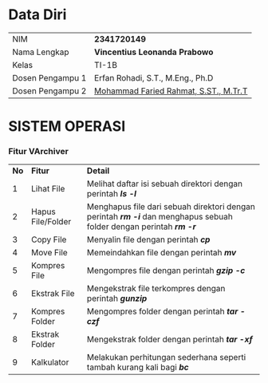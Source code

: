 # Data Diri

|  |  |
|--|--|
| NIM | **2341720149** |
| Nama Lengkap | **Vincentius Leonanda Prabowo** |
| Kelas | TI-1B |
| Dosen Pengampu 1 | Erfan Rohadi, S.T., M.Eng., Ph.D |
| Dosen Pengampu 2 | [Mohammad Faried Rahmat, S.ST., M.Tr.T](https://github.com/mrhmt80) |SDSDVSDV


# SISTEM OPERASI
### Fitur VArchiver
|  |  |  |
|--|--|--|
|**No**| **Fitur** | **Detail** |
| 1 | Lihat File | Melihat daftar isi sebuah direktori dengan perintah ***ls -l*** |
| 2 | Hapus File/Folder | Menghapus file dari sebuah direktori dengan perintah ***rm -i*** dan menghapus sebuah folder dengan perintah ***rm -r***|
| 3 | Copy File | Menyalin file dengan perintah ***cp*** |
| 4 | Move File | Memeindahkan file dengan perintah ***mv*** |
| 5 | Kompres File | Mengompres file dengan perintah ***gzip -c*** |
| 6 | Ekstrak File | Mengekstrak file terkompres dengan perintah ***gunzip*** |
| 7 | Kompres Folder | Mengompres folder dengan perintah ***tar -czf*** |
| 8 | Ekstrak Folder | Mengekstrak folder dengan perintah ***tar -xf*** |
| 9 | Kalkulator | Melakukan perhitungan sederhana seperti tambah kurang kali bagi ***bc*** |